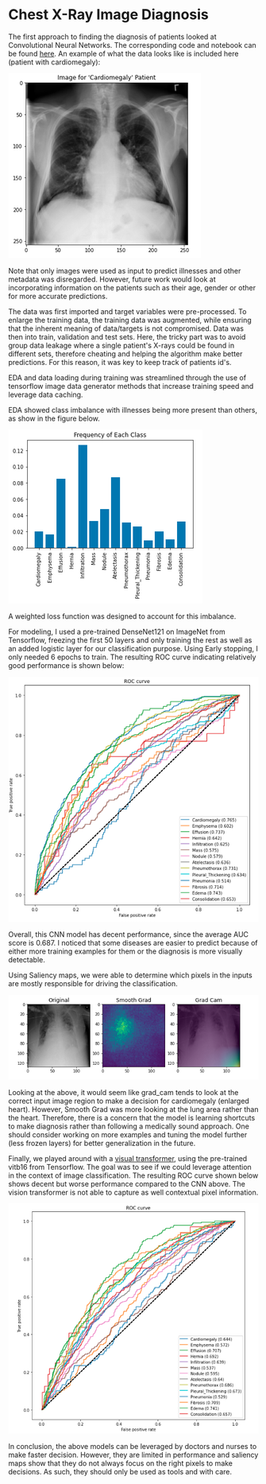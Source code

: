 # Chest X-Ray Image Diagnosis

The first approach to finding the diagnosis of patients looked at Convolutional Neural Networks. The corresponding code and notebook can be found [here](https://github.com/ndhers/My-Portfolio/blob/main/Medical_Imaging_Diagnosis/CNN-Part%201-1.ipynb).
An example of what the data looks like is included here (patient with cardiomegaly):

![img not available](https://raw.githubusercontent.com/ndhers/My-Portfolio/main//blob/cardiomegaly.png)

Note that only images were used as input to predict illnesses and other metadata was disregarded. However, future work would look at incorporating information on the patients such as their age, gender or other for more accurate predictions.

The data was first imported and target variables were pre-processed. To enlarge the training data, the training data was augmented, while ensuring that the inherent meaning of data/targets is not compromised. Data was then into train, validation and test sets. Here, the tricky part was to avoid group data leakage where a single patient's X-rays could be found in different sets, therefore cheating and helping the algorithm make better predictions.
For this reason, it was key to keep track of patients id's.

EDA and data loading during training was streamlined through the use of tensorflow image data generator methods that increase training speed and leverage data caching. 

EDA showed class imbalance with illnesses being more present than others, as show in the figure below. 

![img not available](https://raw.githubusercontent.com/ndhers/My-Portfolio/main/Medical_Imaging_Diagnosis/imgs/class_imb.png)

A weighted loss function was designed to account for this imbalance.

For modeling, I used a pre-trained DenseNet121 on ImageNet from Tensorflow, freezing the first 50 layers and only training the rest as well as an added logistic layer for our classification purpose. Using Early stopping, I only needed 6 epochs to train.
The resulting ROC curve indicating relatively good performance is shown below:

![img not available](https://raw.githubusercontent.com/ndhers/My-Portfolio/main/Medical_Imaging_Diagnosis/imgs/roc_curve.png)

Overall, this CNN model has decent performance, since the average AUC score is 0.687. I noticed that some diseases are easier to predict because of either more training examples for them or the diagnosis is more visually detectable.

Using Saliency maps, we were able to determine which pixels in the inputs are mostly responsible for driving the classification. 

![img not available](https://raw.githubusercontent.com/ndhers/My-Portfolio/main/Medical_Imaging_Diagnosis/imgs/grad_cam.png)

Looking at the above, it would seem like grad_cam tends to look at the correct input image region to make a decision for cardiomegaly (enlarged heart). However, Smooth Grad was more looking at the lung area rather than the heart. Therefore, there is a concern that the model is learning shortcuts to make diagnosis rather than following a medically sound approach. 
One should consider working on more examples and tuning the model further (less frozen layers) for better generalization in the future.

Finally, we played around with a [visual transformer](https://github.com/ndhers/My-Portfolio/blob/main/Medical_Imaging_Diagnosis/VIT-Part%202-1.ipynb), using the pre-trained vitb16 from Tensorflow. The goal was to see if we could leverage attention in the context of image classification. The resulting ROC curve shown below shows decent but worse performance compared to the CNN above. The vision transformer is not able to capture as well contextual pixel information.

![img not available](https://raw.githubusercontent.com/ndhers/My-Portfolio/main/Medical_Imaging_Diagnosis/imgs/roc_curve2.png)

In conclusion, the above models can be leveraged by doctors and nurses to make faster decision. However, they are limited in performance and saliency maps show that they do not always focus on the right pixels to make decisions. As such, they should only be used as tools and with care.
